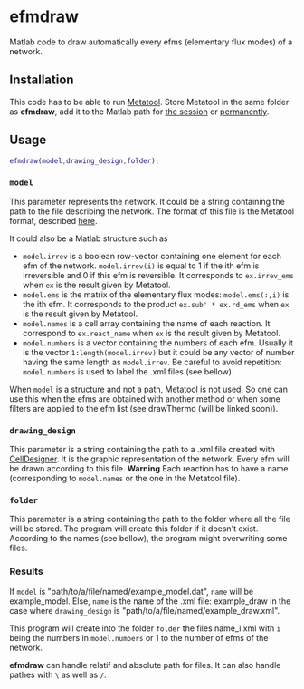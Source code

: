 # efmdraw
Matlab code to draw automatically every efms (elementary flux modes) of a network.

## Installation
This code has to be able to run [Metatool](http://pinguin.biologie.uni-jena.de/bioinformatik/networks/). Store Metatool in the same folder as **efmdraw**, add it to the Matlab path for [the session](http://fr.mathworks.com/help/matlab/ref/addpath.html) or [permanently](https://fr.mathworks.com/help/matlab/matlab_env/what-is-the-matlab-search-path.html).

## Usage
```MATLAB
efmdraw(model,drawing_design,folder);
```

### ```model```
This parameter represents the network. 
It could be a string containing the path to the file describing the network. The format of this file is the Metatool format, described [here](http://pinguin.biologie.uni-jena.de/bioinformatik/networks/metatool/metatool5.0/ecoli_networks.html).

It could also be a Matlab structure such as
* ```model.irrev``` is a boolean row-vector containing one element for each efm of the network. ```model.irrev(i)``` is equal to 1 if the ith efm is irreversible and 0 if this efm is reversible. It corresponds to ```ex.irrev_ems``` when ```ex``` is the result given by Metatool.
* ```model.ems``` is the matrix of the elementary flux modes: ```model.ems(:,i)``` is the ith efm. It corresponds to the product ```ex.sub' * ex.rd_ems``` when ```ex``` is the result given by Metatool.
* ```model.names``` is a cell array containing the name of each reaction. It correspond to ```ex.react_name``` when ```ex``` is the result given by Metatool.
* ```model.numbers``` is a vector containing the numbers of each efm. Usually it is the vector ```1:length(model.irrev)``` but it could be any vector of number having the same length as ```model.irrev```. Be careful to avoid repetition: ```model.numbers``` is used to label the .xml files (see bellow).

When ```model``` is a structure and not a path, Metatool is not used. So one can use this when the efms are obtained with another method or when some filters are applied to the efm list (see drawThermo (will be linked soon)).

### ```drawing_design```
This parameter is a string containing the path to a .xml file created with [CellDesigner](http://www.celldesigner.org/). It is the graphic representation of the network. Every efm will be drawn according to this file. **Warning** Each reaction has to have a name (corresponding to ```model.names``` or the one in the Metatool file).

### ```folder```
This parameter is a string containing the path to the folder where all the file will be stored. The program will create this folder if it doesn't exist. According to the names (see bellow), the program might overwriting some files.

### Results
If ```model``` is "path/to/a/file/named/example_model.dat", ```name``` will be example_model. Else, ```name``` is the name of the .xml file: example_draw in the case where ```drawing_design``` is "path/to/a/file/named/example_draw.xml".

This program will create into the folder ```folder``` the files name_i.xml with ```i``` being the numbers in ```model.numbers``` or 1 to the number of efms of the network.

**efmdraw** can handle relatif and absolute path for files. It can also handle pathes with ```\``` as well as ```/```.
